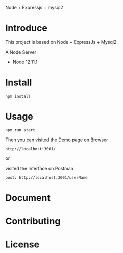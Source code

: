 Node + Expressjs + mysql2

# Introduce

This project is based on Node + ExpressJs + Mysql2.

A Node Server

- Node 12.11.1

# Install

```
npm install
```

# Usage

```
npm run start
```

Then you can visited the Demo page on Browser

```
http://localhost:3001/
```

or

visited the Interface on Postman

```
post: http://localhost:3001/userName
```

# Document

# Contributing

# License